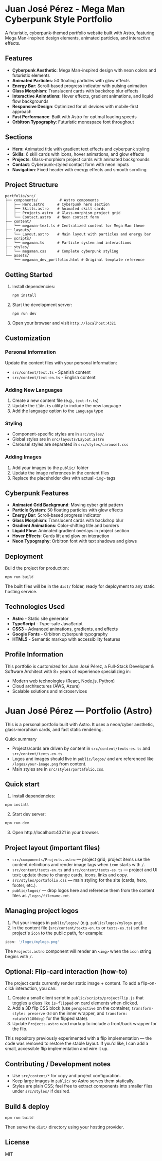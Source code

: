 # Juan José Pérez - Mega Man Cyberpunk Style Portfolio

A futuristic, cyberpunk-themed portfolio website built with Astro, featuring Mega Man-inspired design elements, animated particles, and interactive effects.

## Features

- **Cyberpunk Aesthetic**: Mega Man-inspired design with neon colors and futuristic elements
- **Animated Particles**: 50 floating particles with glow effects
- **Energy Bar**: Scroll-based progress indicator with pulsing animation
- **Glass Morphism**: Translucent cards with backdrop blur effects
- **Interactive Animations**: Hover effects, gradient animations, and liquid flow backgrounds
- **Responsive Design**: Optimized for all devices with mobile-first approach
- **Fast Performance**: Built with Astro for optimal loading speeds
- **Orbitron Typography**: Futuristic monospace font throughout

## Sections

- **Hero**: Animated title with gradient text effects and cyberpunk styling
- **Skills**: 6 skill cards with icons, hover animations, and glow effects
- **Projects**: Glass-morphism project cards with animated backgrounds
- **Contact**: Cyberpunk-styled contact form with neon inputs
- **Navigation**: Fixed header with energy effects and smooth scrolling

## Project Structure

```
portfolio/src/
├── components/          # Astro components
│   ├── Hero.astro      # Cyberpunk hero section
│   ├── Skills.astro    # Animated skill cards
│   ├── Projects.astro  # Glass-morphism project grid
│   └── Contact.astro   # Neon contact form
├── content/
│   └── megaman-text.ts # Centralized content for Mega Man theme
├── layouts/
│   └── Layout.astro    # Main layout with particles and energy bar
├── scripts/
│   └── megaman.ts      # Particle system and interactions
├── styles/
│   └── megaman.css     # Complete cyberpunk styling
└── assets/
    └── megaman_dev_portfolio.html # Original template reference
```

## Getting Started

1. Install dependencies:
   ```bash
   npm install
   ```

2. Start the development server:
   ```bash
   npm run dev
   ```

3. Open your browser and visit `http://localhost:4321`

## Customization

### Personal Information
Update the content files with your personal information:

- `src/content/text.ts` - Spanish content
- `src/content/text-en.ts` - English content

### Adding New Languages
1. Create a new content file (e.g., `text-fr.ts`)
2. Update the `i18n.ts` utility to include the new language
3. Add the language option to the `Language` type

### Styling
- Component-specific styles are in `src/styles/`
- Global styles are in `src/layouts/Layout.astro`
- Carousel styles are separated in `src/styles/carousel.css`

### Adding Images
1. Add your images to the `public/` folder
2. Update the image references in the content files
3. Replace the placeholder divs with actual `<img>` tags

## Cyberpunk Features

- **Animated Grid Background**: Moving cyber grid pattern
- **Particle System**: 50 floating particles with glow effects
- **Energy Bar**: Scroll-based progress indicator
- **Glass Morphism**: Translucent cards with backdrop blur
- **Gradient Animations**: Color-shifting title and borders
- **Liquid Flow**: Animated gradient overlays in project section
- **Hover Effects**: Cards lift and glow on interaction
- **Neon Typography**: Orbitron font with text shadows and glows

## Deployment

Build the project for production:

```bash
npm run build
```

The built files will be in the `dist/` folder, ready for deployment to any static hosting service.

## Technologies Used

- **Astro** - Static site generator
- **TypeScript** - Type-safe JavaScript
- **CSS3** - Advanced animations, gradients, and effects
- **Google Fonts** - Orbitron cyberpunk typography
- **HTML5** - Semantic markup with accessibility features

## Profile Information

This portfolio is customized for Juan José Pérez, a Full-Stack Developer & Software Architect with 8+ years of experience specializing in:

- Modern web technologies (React, Node.js, Python)
- Cloud architectures (AWS, Azure)
- Scalable solutions and microservices
# Juan José Pérez — Portfolio (Astro)

This is a personal portfolio built with Astro. It uses a neon/cyber aesthetic, glass-morphism cards, and fast static rendering.

Quick summary
- Projects/cards are driven by content in `src/content/texts-es.ts` and `src/content/texts-en.ts`.
- Logos and images should live in `public/logos/` and are referenced like `/logos/your-image.png` from content.
- Main styles are in `src/styles/portafolio.css`.

## Quick start

1. Install dependencies:

```powershell
npm install
```

2. Start dev server:

```powershell
npm run dev
```

3. Open http://localhost:4321 in your browser.

## Project layout (important files)

- `src/components/Projects.astro` — project grid; project items use the content definitions and render image tags when `icon` starts with `/`.
- `src/content/texts-en.ts` and `src/content/texts-es.ts` — project and UI text; update these to change cards, icons, links and copy.
- `src/styles/portafolio.css` — main styling for the site (cards, hero, footer, etc.).
- `public/logos/` — drop logos here and reference them from the content files as `/logos/filename.ext`.

## Managing project logos

1. Put your images in `public/logos/` (e.g. `public/logos/mylogo.png`).
2. In the content file (`src/content/texts-en.ts` or `texts-es.ts`) set the project's `icon` to the public path, for example:

```ts
icon: '/logos/mylogo.png'
```

The `Projects.astro` component will render an `<img>` when the `icon` string begins with `/`.

## Optional: Flip-card interaction (how-to)

The project cards currently render static image + content. To add a flip-on-click interaction, you can:

1. Create a small client script in `public/scripts/projectFlip.js` that toggles a class like `is-flipped` on card elements when clicked.
2. Add a 3D flip CSS block (use `perspective` on the container, `transform-style: preserve-3d` on the inner wrapper, and `transform: rotateY(180deg)` for the flipped state).
3. Update `Projects.astro` card markup to include a front/back wrapper for the flip.

This repository previously experimented with a flip implementation — the code was removed to restore the stable layout. If you'd like, I can add a small, accessible flip implementation and wire it up.

## Contributing / Development notes

- Use `src/content/*` for copy and project configuration.
- Keep large images in `public/` so Astro serves them statically.
- Styles are plain CSS; feel free to extract components into smaller files under `src/styles/` if desired.

## Build & deploy

```powershell
npm run build
```

Then serve the `dist/` directory using your hosting provider.

## License

MIT
